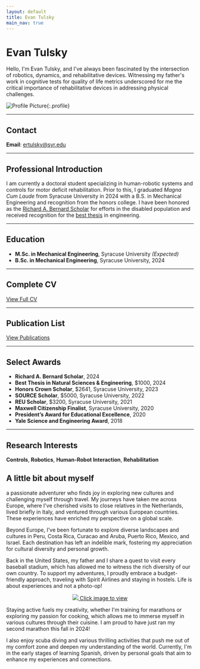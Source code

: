 ```yaml
---
layout: default
title: Evan Tulsky
main_nav: true
---
```


# Evan Tulsky

Hello, I'm Evan Tulsky, and I've always been fascinated by the intersection of robotics, dynamics, and rehabilitative devices. Witnessing my father's work in cognitive tests for quality of life metrics underscored for me the critical importance of rehabilitative devices in addressing physical challenges.

![Profile Picture](/assets/headshot_2.jpg){:.profile}

---

## Contact
**Email**: ertulsky@syr.edu

---

## Professional Introduction

I am currently a doctoral student specializing in human-robotic systems and controls for motor deficit rehabilitation. Prior to this, I graduated *Magna Cum Laude* from Syracuse University in 2024 with a B.S. in Mechanical Engineering and recognition from the honors college. I have been honored as the [Richard A. Bernard Scholar](/awards/2024/05/25/richardbernardaward) for efforts in the disabled population and received recognition for the [best thesis](/papers/awards/2024/05/20/thesis) in engineering.

---

## Education

- **M.Sc. in Mechanical Engineering**, Syracuse University *(Expected)*
- **B.Sc. in Mechanical Engineering**, Syracuse University, 2024

---

## Complete CV

[View Full CV](/CV.md)

---

## Publication List

[View Publications](/Publications.md)

---

## Select Awards

- **Richard A. Bernard Scholar**, 2024  
- **Best Thesis in Natural Sciences & Engineering**, $1000, 2024  
- **Honors Crown Scholar**, $2641, Syracuse University, 2023  
- **SOURCE Scholar**, $5000, Syracuse University, 2022  
- **REU Scholar**, $3200, Syracuse University, 2021  
- **Maxwell Citizenship Finalist**, Syracuse University, 2020  
- **President’s Award for Educational Excellence**, 2020  
- **Yale Science and Engineering Award**, 2018  

---

## Research Interests

**Controls**, **Robotics**, **Human-Robot Interaction**, **Rehabilitation**

## A little bit about myself

a passionate adventurer who finds joy in exploring new cultures and challenging myself through travel. My journeys have taken me across Europe, where I've cherished visits to close relatives in the Netherlands, lived briefly in Italy, and ventured through various European countries. These experiences have enriched my perspective on a global scale.

Beyond Europe, I've been fortunate to explore diverse landscapes and cultures in Peru, Costa Rica, Curacao and Aruba, Puerto Rico, Mexico, and Israel. Each destination has left an indelible mark, fostering my appreciation for cultural diversity and personal growth.

Back in the United States, my father and I share a quest to visit every baseball stadium, which has allowed me to witness the rich diversity of our own country. To support my adventures, I proudly embrace a budget-friendly approach, traveling with Spirit Airlines and staying in hostels. Life is about experiences and not a photo-op!

<p align="center">
<a href="/assets/peru.jpg" data-lightbox="about" data-title="Click for next image"> <img src="/assets/peru.jpg"> Click image to view </a>
<a href="/assets/scuba.jpg" data-lightbox="about" data-title="Click for next image"> </a>
<a href="/assets/IMG_3019 (2).JPG" data-lightbox="about" data-title="Click for next image"> </a>
<a href="/assets/IMG_2845.jpg" data-lightbox="about" data-title="Click for next image"> </a>
</p>

Staying active fuels my creativity, whether I'm training for marathons or exploring my passion for cooking, which allows me to immerse myself in various cultures through their cuisine. I am proud to have just ran my second marathon this fall in 2024!

I also enjoy scuba diving and various thrilling activities that push me out of my comfort zone and deepen my understanding of the world. Currently, I'm in the early stages of learning Spanish, driven by personal goals that aim to enhance my experiences and connections.

[centrarium]: https://github.com/bencentra/centrarium
[bencentra]: http://bencentra.com
[jekyll]: https://github.com/jekyll/jekyll
